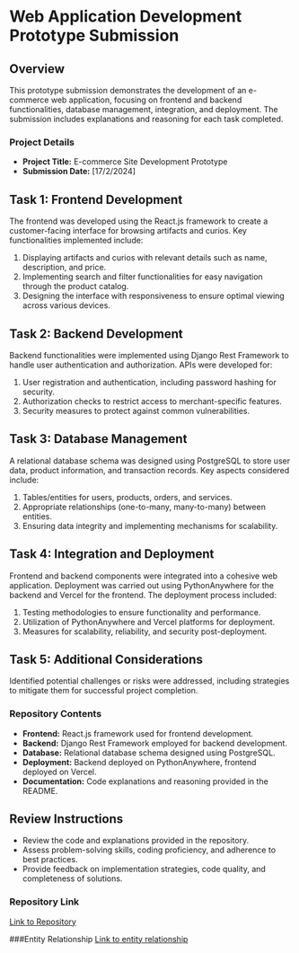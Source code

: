 # Web Application Development Prototype Submission

## Overview
This prototype submission demonstrates the development of an e-commerce web application, focusing on frontend and backend functionalities, database management, integration, and deployment. The submission includes explanations and reasoning for each task completed.

### Project Details
- **Project Title:** E-commerce Site Development Prototype
- **Submission Date:** [17/2/2024]

## Task 1: Frontend Development
The frontend was developed using the React.js framework to create a customer-facing interface for browsing artifacts and curios. Key functionalities implemented include:
1. Displaying artifacts and curios with relevant details such as name, description, and price.
2. Implementing search and filter functionalities for easy navigation through the product catalog.
3. Designing the interface with responsiveness to ensure optimal viewing across various devices.

## Task 2: Backend Development
Backend functionalities were implemented using Django Rest Framework to handle user authentication and authorization. APIs were developed for:
1. User registration and authentication, including password hashing for security.
2. Authorization checks to restrict access to merchant-specific features.
3. Security measures to protect against common vulnerabilities.

## Task 3: Database Management
A relational database schema was designed using PostgreSQL to store user data, product information, and transaction records. Key aspects considered include:
1. Tables/entities for users, products, orders, and services.
2. Appropriate relationships (one-to-many, many-to-many) between entities.
3. Ensuring data integrity and implementing mechanisms for scalability.

## Task 4: Integration and Deployment
Frontend and backend components were integrated into a cohesive web application. Deployment was carried out using PythonAnywhere for the backend and Vercel for the frontend. The deployment process included:
1. Testing methodologies to ensure functionality and performance.
2. Utilization of PythonAnywhere and Vercel platforms for deployment.
3. Measures for scalability, reliability, and security post-deployment.

## Task 5: Additional Considerations
Identified potential challenges or risks were addressed, including strategies to mitigate them for successful project completion.

### Repository Contents
- **Frontend:** React.js framework used for frontend development.
- **Backend:** Django Rest Framework employed for backend development.
- **Database:** Relational database schema designed using PostgreSQL.
- **Deployment:** Backend deployed on PythonAnywhere, frontend deployed on Vercel.
- **Documentation:** Code explanations and reasoning provided in the README.

## Review Instructions
- Review the code and explanations provided in the repository.
- Assess problem-solving skills, coding proficiency, and adherence to best practices.
- Provide feedback on implementation strategies, code quality, and completeness of solutions.

### Repository Link
[Link to Repository](https://github.com/kimenyu/Curios-shop.git)

###Entity Relationship
[Link to entity relationship](https://drawsql.app/teams/house-2/diagrams/tch)
